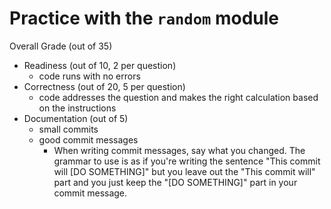 # Practice with the `random` module

Overall Grade (out of 35)

* Readiness (out of 10, 2 per question)
    * code runs with no errors
* Correctness (out of 20, 5 per question)
    * code addresses the question and makes the right calculation based on the instructions
* Documentation (out of 5)
    * small commits
    * good commit messages
        * When writing commit messages, say what you changed. The grammar to use is as if you're writing the sentence "This commit will [DO SOMETHING]" but you leave out the "This commit will" part and you just keep the "[DO SOMETHING]" part in your commit message.